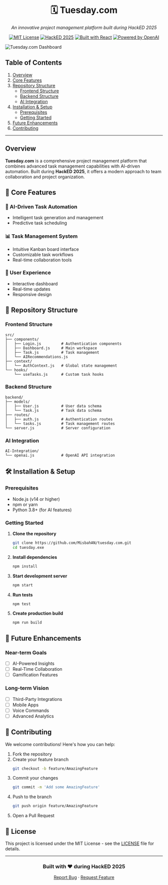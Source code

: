 <div align="center">

# 🗓️ Tuesday.com

*An innovative project management platform built during HackED 2025*

[![MIT License](https://img.shields.io/badge/License-MIT-blue.svg)](LICENSE)
[![HackED 2025](https://img.shields.io/badge/HackED-2025-orange.svg)](https://github.com/MisbahAN/tuesday.com)
[![Built with React](https://img.shields.io/badge/Built%20with-React-61DAFB.svg)](https://reactjs.org)
[![Powered by OpenAI](https://img.shields.io/badge/Powered%20by-OpenAI-412991.svg)](https://openai.com)
</div>

![Tuesday.com Dashboard](AI-Integration/tuesdayloginpage.png)

## Table of Contents
1. [Overview](#overview)
2. [Core Features](#-Core-Features)
3. [Repository Structure](#-Repository-Structure)
   - [Frontend Structure](#frontend-structure)
   - [Backend Structure](#backend-structure)
   - [AI Integration](#ai-integration)
4. [Installation & Setup](#Installation-&-Setup)
   - [Prerequisites](#prerequisites)
   - [Getting Started](#getting-started)
5. [Future Enhancements](#-Future-Enhancements)
6. [Contributing](#-Contributing)

---
## Overview

**Tuesday.com** is a comprehensive project management platform that combines advanced task management capabilities with AI-driven automation. Built during **HackED 2025**, it offers a modern approach to team collaboration and project organization.


## 🚀 Core Features

### 🤖 AI-Driven Task Automation
- Intelligent task generation and management
- Predictive task scheduling

### 📊 Task Management System
- Intuitive Kanban board interface
- Customizable task workflows
- Real-time collaboration tools

### 📱 User Experience
- Interactive dashboard
- Real-time updates
- Responsive design

## 📁 Repository Structure

### Frontend Structure
```
src/
├── components/
│   ├── Login.js         # Authentication components
│   ├── Dashboard.js     # Main workspace
│   ├── Task.js          # Task management
│   └── AIRecommendations.js
├── context/
│   └── AuthContext.js   # Global state management
└── hooks/
    └── useTasks.js      # Custom task hooks
```

### Backend Structure
```
backend/
├── models/
│   ├── User.js          # User data schema
│   └── Task.js          # Task data schema
├── routes/
│   ├── auth.js          # Authentication routes
│   └── tasks.js         # Task management routes
└── server.js            # Server configuration
```

### AI Integration
```
AI-Integration/
└── openai.js            # OpenAI API integration
```

## 🛠️ Installation & Setup

### Prerequisites
- Node.js (v14 or higher)
- npm or yarn
- Python 3.8+ (for AI features)

### Getting Started

1. **Clone the repository**
   ```bash
   git clone https://github.com/MisbahAN/tuesday.com.git
   cd tuesday.exe
   ```

2. **Install dependencies**
   ```bash
   npm install
   ```

3. **Start development server**
   ```bash
   npm start
   ```

4. **Run tests**
   ```bash
   npm test
   ```

5. **Create production build**
   ```bash
   npm run build
   ```

## 🔮 Future Enhancements

### Near-term Goals
- [ ] AI-Powered Insights
- [ ] Real-Time Collaboration
- [ ] Gamification Features

### Long-term Vision
- [ ] Third-Party Integrations
- [ ] Mobile Apps
- [ ] Voice Commands
- [ ] Advanced Analytics

## 🤝 Contributing

We welcome contributions! Here's how you can help:

1. Fork the repository
2. Create your feature branch
   ```bash
   git checkout -b feature/AmazingFeature
   ```
3. Commit your changes
   ```bash
   git commit -m 'Add some AmazingFeature'
   ```
4. Push to the branch
   ```bash
   git push origin feature/AmazingFeature
   ```
5. Open a Pull Request

## 📜 License

This project is licensed under the MIT License - see the [LICENSE](LICENSE) file for details.

---

<div align="center">

### Built with ❤️ during HackED 2025

[Report Bug](https://github.com/MisbahAN/tuesday.com/issues) · [Request Feature](https://github.com/MisbahAN/tuesday.com/issues)

</div>
